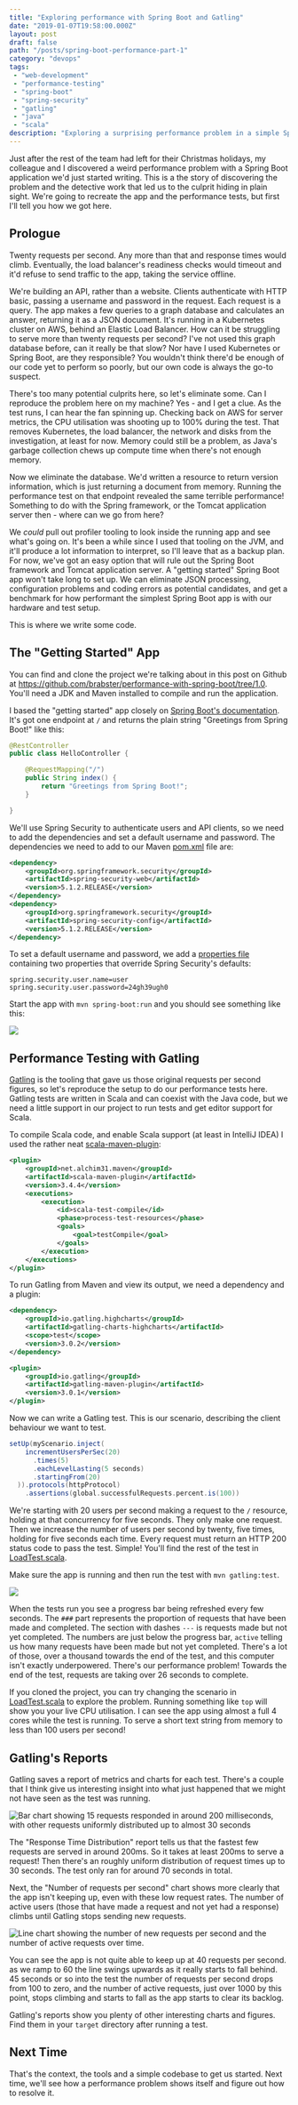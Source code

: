```yaml
---
title: "Exploring performance with Spring Boot and Gatling"
date: "2019-01-07T19:58:00.000Z"
layout: post
draft: false
path: "/posts/spring-boot-performance-part-1"
category: "devops"
tags:
 - "web-development"
 - "performance-testing"
 - "spring-boot"
 - "spring-security"
 - "gatling"
 - "java"
 - "scala"
description: "Exploring a surprising performance problem in a simple Spring Boot app with the Gatling load testing framework."
---
```


Just after the rest of the team had left for their Christmas holidays, my colleague and I discovered a weird performance problem with a Spring Boot application we'd just started writing.
This is a the story of discovering the problem and the detective work that led us to the culprit hiding in plain sight.
We're going to recreate the app and the performance tests, but first I'll tell you how we got here.

## Prologue

Twenty requests per second.
Any more than that and response times would climb.
Eventually, the load balancer's readiness checks would timeout and it'd refuse to send traffic to the app, taking the service offline.

We're building an API, rather than a website. Clients authenticate with HTTP basic, passing a username and password in the request. Each request is a query. The app makes a few queries to a graph database and calculates an answer, returning it as a JSON document.
It's running in a Kubernetes cluster on AWS, behind an Elastic Load Balancer.
How can it be struggling to serve more than twenty requests per second?
I've not used this graph database before, can it really be that slow? Nor have I used Kubernetes or Spring Boot, are they responsible? You wouldn't think there'd be enough of our code yet to perform so poorly, but our own code is always the go-to suspect.

There's too many potential culprits here, so let's eliminate some. Can I reproduce the problem here on my machine? Yes - and I get a clue. As the test runs, I can hear the fan spinning up. Checking back on AWS for server metrics, the CPU utilisation was shooting up to 100% during the test. That removes Kubernetes, the load balancer, the network and disks from the investigation, at least for now. Memory could still be a problem, as Java's garbage collection chews up compute time when there's not enough memory.

Now we eliminate the database. We'd written a resource to return version information, which is just returning a document from memory. Running the performance test on that endpoint revealed the same terrible performance! Something to do with the Spring framework, or the Tomcat application server then - where can we go from here?

We *could* pull out profiler tooling to look inside the running app and see what's going on. It's been a while since I used that tooling on the JVM, and it'll produce a lot information to interpret, so I'll leave that as a backup plan. For now, we've got an easy option that will rule out the Spring Boot framework and Tomcat application server. A "getting started" Spring Boot app won't take long to set up. We can eliminate JSON processing, configuration problems and coding errors as potential candidates, and get a benchmark for how performant the simplest Spring Boot app is with our hardware and test setup.

This is where we write some code.

## The "Getting Started" App

You can find and clone the project we're talking about in this post on Github at https://github.com/brabster/performance-with-spring-boot/tree/1.0. You'll need a JDK and Maven installed to compile and run the application.

I based the "getting started" app closely on [Spring Boot's documentation](https://spring.io/guides/gs/spring-boot/). It's got one endpoint at `/` and returns the plain string "Greetings from Spring Boot!" like this:

```java
@RestController
public class HelloController {

    @RequestMapping("/")
    public String index() {
        return "Greetings from Spring Boot!";
    }

}
```

We'll use Spring Security to authenticate users and API clients, so we need to add the dependencies and set a default username and password. The dependencies we need to add to our Maven [pom.xml](https://github.com/brabster/performance-with-spring-boot/blob/1.0/pom.xml) file are:

```xml
<dependency>
    <groupId>org.springframework.security</groupId>
    <artifactId>spring-security-web</artifactId>
    <version>5.1.2.RELEASE</version>
</dependency>
<dependency>
    <groupId>org.springframework.security</groupId>
    <artifactId>spring-security-config</artifactId>
    <version>5.1.2.RELEASE</version>
</dependency>
```

To set a default username and password, we add a [properties file](https://github.com/brabster/performance-with-spring-boot/blob/1.0/src/main/resources/application.properties) containing two properties that override Spring Security's defaults:

```
spring.security.user.name=user
spring.security.user.password=24gh39ugh0
```

Start the app with `mvn spring-boot:run` and you should see something like this:

![](start-app.gif)

## Performance Testing with Gatling

[Gatling](https://gatling.io/) is the tooling that gave us those original requests per second figures, so let's reproduce the setup to do our performance tests here. Gatling tests are written in Scala and can coexist with the Java code, but we need a little support in our project to run tests and get editor support for Scala.

To compile Scala code, and enable Scala support (at least in IntelliJ IDEA) I used the rather neat [scala-maven-plugin](https://davidb.github.io/scala-maven-plugin/index.html):

```xml
<plugin>
    <groupId>net.alchim31.maven</groupId>
    <artifactId>scala-maven-plugin</artifactId>
    <version>3.4.4</version>
    <executions>
        <execution>
            <id>scala-test-compile</id>
            <phase>process-test-resources</phase>
            <goals>
                <goal>testCompile</goal>
            </goals>
        </execution>
    </executions>
</plugin>
```

To run Gatling from Maven and view its output, we need a dependency and a plugin:

```xml
<dependency>
    <groupId>io.gatling.highcharts</groupId>
    <artifactId>gatling-charts-highcharts</artifactId>
    <scope>test</scope>
    <version>3.0.2</version>
</dependency>
```

```xml
<plugin>
    <groupId>io.gatling</groupId>
    <artifactId>gatling-maven-plugin</artifactId>
    <version>3.0.1</version>
</plugin>
```

Now we can write a Gatling test. This is our scenario, describing the client behaviour we want to test.

```scala
setUp(myScenario.inject(
    incrementUsersPerSec(20)
      .times(5)
      .eachLevelLasting(5 seconds)
      .startingFrom(20)
  )).protocols(httpProtocol)
    .assertions(global.successfulRequests.percent.is(100))
```

We're starting with 20 users per second making a request to the `/` resource, holding at that concurrency for five seconds. They only make one request. Then we increase the number of users per second by twenty, five times, holding for five seconds each time. Every request must return an HTTP 200 status code to pass the test. Simple! You'll find the rest of the test in [LoadTest.scala](https://github.com/brabster/performance-with-spring-boot/blob/1.0/src/test/scala/hello/LoadTest.scala).

Make sure the app is running and then run the test with `mvn gatling:test`.

![](perf-test-1.gif)

When the tests run you see a progress bar being refreshed every few seconds. The `###` part represents the proportion of requests that have been made and completed. The section with dashes `---` is requests made but not yet completed. The numbers are just below the progress bar, `active` telling us how many requests have been made but not yet completed. There's a lot of those, over a thousand towards the end of the test, and this computer isn't exactly underpowered. There's our performance problem! Towards the end of the test, requests are taking over 26 seconds to complete.

If you cloned the project, you can try changing the scenario in [LoadTest.scala](https://github.com/brabster/performance-with-spring-boot/blob/1.0/src/test/scala/hello/LoadTest.scala) to explore the problem. Running something like `top` will show you your live CPU utilisation. I can see the app using almost a full 4 cores while the test is running. To serve a short text string from memory to less than 100 users per second!

## Gatling's Reports

Gatling saves a report of metrics and charts for each test. There's a couple that I think give us interesting insight into what just happened that we might not have seen as the test was running.

![Bar chart showing 15 requests responded in around 200 milliseconds, with other requests uniformly distributed up to almost 30 seconds](gatling-slow-response-time-distribution.png)

The "Response Time Distribution" report tells us that the fastest few requests are served in around 200ms. So it takes at least 200ms to serve a request! Then there's an roughly uniform distribution of request times up to 30 seconds. The test only ran for around 70 seconds in total.

Next, the "Number of requests per second" chart shows more clearly that the app isn't keeping up, even with these low request rates. The number of active users (those that have made a request and not yet had a response) climbs until Gatling stops sending new requests.

![Line chart showing the number of new requests per second and the number of active requests over time.](gatling-slow-request-response-rate.png)

You can see the app is not quite able to keep up at 40 requests per second. as we ramp to 60 the line swings upwards as it really starts to fall behind. 45 seconds or so into the test the number of requests per second drops from 100 to zero, and the number of active requests, just over 1000 by this point, stops climbing and starts to fall as the app starts to clear its backlog.

Gatling's reports show you plenty of other interesting charts and figures. Find them in your `target` directory after running a test.

## Next Time

That's the context, the tools and a simple codebase to get us started. Next time, we'll see how a performance problem shows itself and figure out how to resolve it.